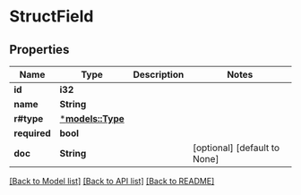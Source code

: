 # StructField

## Properties
Name | Type | Description | Notes
------------ | ------------- | ------------- | -------------
**id** | **i32** |  | 
**name** | **String** |  | 
**r#type** | [***models::Type**](Type.md) |  | 
**required** | **bool** |  | 
**doc** | **String** |  | [optional] [default to None]

[[Back to Model list]](../README.md#documentation-for-models) [[Back to API list]](../README.md#documentation-for-api-endpoints) [[Back to README]](../README.md)


